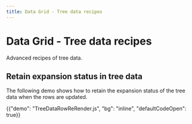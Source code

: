 ```yaml
---
title: Data Grid - Tree data recipes
---
```


# Data Grid - Tree data recipes [<span class="plan-pro"></span>](/x/introduction/licensing/#pro-plan 'Pro plan')

<p class="description">Advanced recipes of tree data.</p>

## Retain expansion status in tree data

The following demo shows how to retain the expansion status of the tree data when the rows are updated.

{{"demo": "TreeDataRowReRender.js", "bg": "inline", "defaultCodeOpen": true}}

